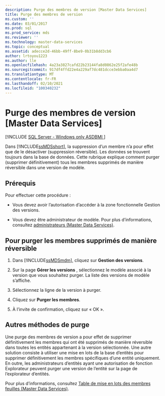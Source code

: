 ```yaml
---
description: Purge des membres de version [Master Data Services]
title: Purge des membres de version
ms.custom: ''
ms.date: 03/01/2017
ms.prod: sql
ms.prod_service: mds
ms.reviewer: ''
ms.technology: master-data-services
ms.topic: conceptual
ms.assetid: adecce2d-46bb-49ff-8be9-0b31b8dd3cb6
author: lrtoyou1223
ms.author: lle
ms.openlocfilehash: 4a23a3827cafd22b23144fa8d0862e25f2afe48b
ms.sourcegitcommit: 917df4ffd22e4a229af7dc481dcce3ebba0aa4d7
ms.translationtype: MT
ms.contentlocale: fr-FR
ms.lasthandoff: 02/10/2021
ms.locfileid: "100340232"
---
```

# <a name="purge-version-members-master-data-services"></a>Purge des membres de version [Master Data Services]

[!INCLUDE [SQL Server - Windows only ASDBMI  ](../includes/applies-to-version/sql-windows-only-asdbmi.md)]

  Dans [!INCLUDE[ssMDSshort](../includes/ssmdsshort-md.md)], la suppression d’un membre n’a pour effet que de le désactiver (suppression réversible). Les données se trouvent toujours dans la base de données. Cette rubrique explique comment purger (supprimer définitivement) tous les membres supprimés de manière réversible dans une version de modèle.  
  
## <a name="prerequisites"></a>Prérequis  
 Pour effectuer cette procédure :  
  
-   Vous devez avoir l’autorisation d’accéder à la zone fonctionnelle Gestion des versions.  
  
-   Vous devez être administrateur de modèle. Pour plus d’informations, consultez [administrateurs &#40;Master Data Services&#41;](../master-data-services/administrators-master-data-services.md).  
  
## <a name="to-purge-soft-deleted-members"></a>Pour purger les membres supprimés de manière réversible  
  
1.  Dans [!INCLUDE[ssMDSmdm](../includes/ssmdsmdm-md.md)], cliquez sur **Gestion des versions**.  
  
2.  Sur la page **Gérer les versions** , sélectionnez le modèle associé à la version que vous souhaitez purger. La liste des versions de modèle s’affiche.  
  
3.  Sélectionnez la ligne de la version à purger.  
  
4.  Cliquez sur **Purger les membres**.  
  
5.  À l’invite de confirmation, cliquez sur « OK ».  
  
## <a name="additional-methods-to-purge-members"></a>Autres méthodes de purge  
 Une purge des membres de version a pour effet de supprimer définitivement les membres qui ont été supprimés de manière réversible dans toutes les entités appartenant à la version sélectionnée. Une autre solution consiste à utiliser une mise en lots de la base d’entités pour supprimer définitivement les membres spécifiques d’une entité uniquement. En outre, les administrateurs d’entités ayant une autorisation de fonction Explorateur peuvent purger une version de l’entité sur la page de l’explorateur d’entités.  
  
 Pour plus d’informations, consultez [Table de mise en lots des membres feuilles &#40;Master Data Services&#41;](../master-data-services/leaf-member-staging-table-master-data-services.md).  
  
  
